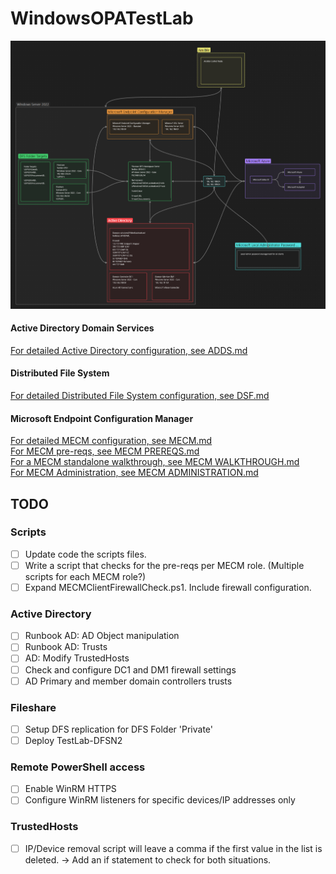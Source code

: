 # WindowsOPATestLab

![Testlab HLD](Docs/HLD.png)

#### Active Directory Domain Services
[For detailed Active Directory configuration, see ADDS.md](Docs/ADDS/ADDS.md)  

#### Distributed File System
[For detailed Distributed File System configuration, see DSF.md](Docs/DFS/DFS.md)  

#### Microsoft Endpoint Configuration Manager
[For detailed MECM configuration, see MECM.md](Docs/MECM/MECM.md)  
[For MECM pre-reqs, see MECM PREREQS.md](Docs/MECM/MECM%20PREREQS.md)  
[For a MECM standalone walkthrough, see MECM WALKTHROUGH.md](Docs/MECM/MECM%20WALKTHROUGH.md)  
[For MECM Administration, see MECM ADMINISTRATION.md](Docs/MECM/MECM%20ADMINISTRATION.md)  


## TODO
### Scripts
- [ ] Update code the scripts files.
- [ ] Write a script that checks for the pre-reqs per MECM role. (Multiple scripts for each MECM role?)
- [ ] Expand MECMClientFirewallCheck.ps1. Include firewall configuration.

### Active Directory
- [ ] Runbook AD: AD Object manipulation
- [ ] Runbook AD: Trusts
- [ ] AD: Modify TrustedHosts
- [ ] Check and configure DC1 and DM1 firewall settings
- [ ] AD Primary and member domain controllers trusts

### Fileshare
- [ ] Setup DFS replication for DFS Folder 'Private'
- [ ] Deploy TestLab-DFSN2

### Remote PowerShell access
- [ ] Enable WinRM HTTPS
- [ ] Configure WinRM listeners for specific devices/IP addresses only

### TrustedHosts
- [ ] IP/Device removal script will leave a comma if the first value in the list is deleted. -> Add an if statement to check for both situations.

